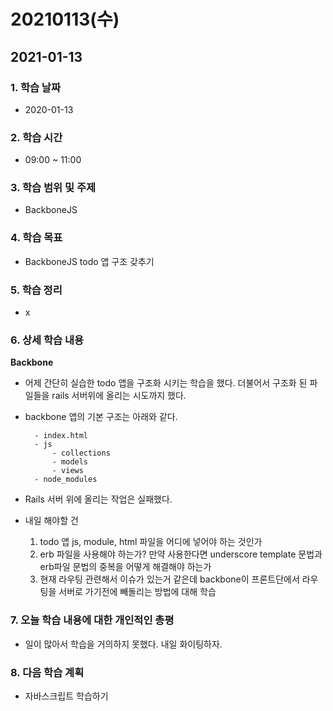 # 20210113\(수\)

## 2021-01-13

### 1. 학습 날짜

* 2020-01-13

### 2. 학습 시간

* 09:00 ~ 11:00

### 3. 학습 범위 및 주제

* BackboneJS

### 4. 학습 목표

* BackboneJS todo 앱 구조 갖추기

### 5. 학습 정리

* x

### 6. 상세 학습 내용

**Backbone**

* 어제 간단히 실습한 todo 앱을 구조화 시키는 학습을 했다. 더불어서 구조화 된 파일들을 rails 서버위에 올리는 시도까지 했다.
* backbone 앱의 기본 구조는 아래와 같다.

  ```text
    - index.html
    - js
        - collections
        - models
        - views
    - node_modules
  ```

* Rails 서버 위에 올리는 작업은 실패했다.
* 내일 해야할 건
  1. todo 앱 js, module, html 파일을 어디에 넣어야 하는 것인가
  2. erb 파일을 사용해야 하는가? 만약 사용한다면 underscore template 문법과 erb파일 문법의 중복을 어떻게 해결해야 하는가
  3. 현재 라우팅 관련해서 이슈가 있는거 같은데 backbone이 프론트단에서 라우팅을 서버로 가기전에 빼돌리는 방법에 대해 학습

### 7. 오늘 학습 내용에 대한 개인적인 총평

* 일이 많아서 학습을 거의하지 못했다. 내일 화이팅하자.

### 8. 다음 학습 계획

* 자바스크립트 학습하기

